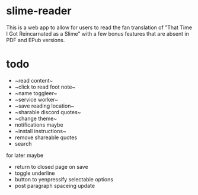 # slime-reader
This is a web app to allow for users to read the fan translation of "That Time I Got Reincarnated as a Slime" with a few bonus features that are absent in PDF and EPub versions.

# todo
- ~read content~
- ~click to read foot note~
- ~name toggleer~
- ~service worker~
- ~save reading location~
- ~sharable discord quotes~
- ~change theme~
- notifications maybe
- ~install instructions~
- remove shareable quotes
- search

for later maybe
- return to closed page on save
- toggle underline
- button to yenpressify selectable options
- post paragraph spaceing update
